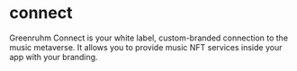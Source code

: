# connect
Greenruhm Connect is your white label, custom-branded connection to the music metaverse. It allows you to provide music NFT services inside your app with your branding.
